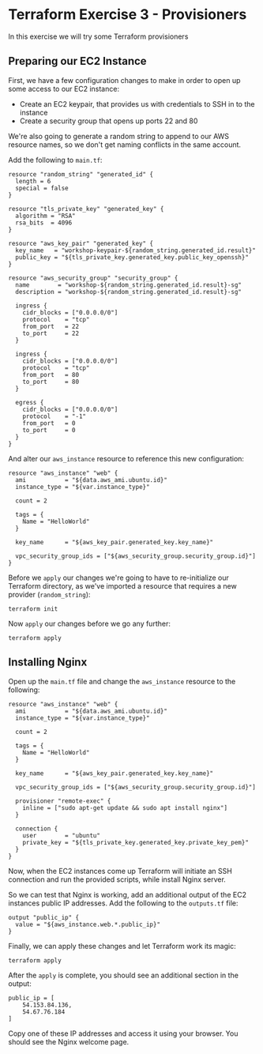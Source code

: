 # Terraform Exercise 3 - Provisioners

In this exercise we will try some Terraform provisioners

## Preparing our EC2 Instance

First, we have a few configuration changes to make in order to open up some access to our EC2 instance:

- Create an EC2 keypair, that provides us with credentials to SSH in to the instance
- Create a security group that opens up ports 22 and 80

We're also going to generate a random string to append to our AWS resource names, so we don't get
naming conflicts in the same account.

Add the following to `main.tf`:

```
resource "random_string" "generated_id" {
  length = 6
  special = false
}

resource "tls_private_key" "generated_key" {
  algorithm = "RSA"
  rsa_bits  = 4096
}

resource "aws_key_pair" "generated_key" {
  key_name   = "workshop-keypair-${random_string.generated_id.result}"
  public_key = "${tls_private_key.generated_key.public_key_openssh}"
}

resource "aws_security_group" "security_group" {
  name        = "workshop-${random_string.generated_id.result}-sg"
  description = "workshop-${random_string.generated_id.result}-sg"

  ingress {
    cidr_blocks = ["0.0.0.0/0"]
    protocol    = "tcp"
    from_port   = 22
    to_port     = 22
  }

  ingress {
    cidr_blocks = ["0.0.0.0/0"]
    protocol    = "tcp"
    from_port   = 80
    to_port     = 80
  }

  egress {
    cidr_blocks = ["0.0.0.0/0"]
    protocol    = "-1"
    from_port   = 0
    to_port     = 0
  }
}
```

And alter our `aws_instance` resource to reference this new configuration:

```
resource "aws_instance" "web" {
  ami           = "${data.aws_ami.ubuntu.id}"
  instance_type = "${var.instance_type}"

  count = 2

  tags = {
    Name = "HelloWorld"
  }

  key_name      = "${aws_key_pair.generated_key.key_name}"

  vpc_security_group_ids = ["${aws_security_group.security_group.id}"]
}
```

Before we `apply` our changes we're going to have to re-initialize our Terraform directory,
as we've imported a resource that requires a new provider (`random_string`):

```terraform init```

Now `apply` our changes before we go any further:

```terraform apply```

## Installing Nginx

Open up the `main.tf` file and change the `aws_instance` resource to the following:

```
resource "aws_instance" "web" {
  ami           = "${data.aws_ami.ubuntu.id}"
  instance_type = "${var.instance_type}"

  count = 2

  tags = {
    Name = "HelloWorld"
  }

  key_name      = "${aws_key_pair.generated_key.key_name}"

  vpc_security_group_ids = ["${aws_security_group.security_group.id}"]

  provisioner "remote-exec" {
    inline = ["sudo apt-get update && sudo apt install nginx"]
  }

  connection {
    user        = "ubuntu"
    private_key = "${tls_private_key.generated_key.private_key_pem}"
  }
}
```

Now, when the EC2 instances come up Terraform will initiate an SSH connection and run the 
provided scripts, while install Nginx server.

So we can test that Nginx is working, add an additional output of the EC2 instances public 
IP addresses. Add the following to the `outputs.tf` file:

```
output "public_ip" {
  value = "${aws_instance.web.*.public_ip}"
}
```

Finally, we can apply these changes and let Terraform work its magic:

```terraform apply```

After the `apply` is complete, you should see an additional section in the output:

```
public_ip = [
    54.153.84.136,
    54.67.76.184
]
```

Copy one of these IP addresses and access it using your browser. You should see the Nginx welcome page.
